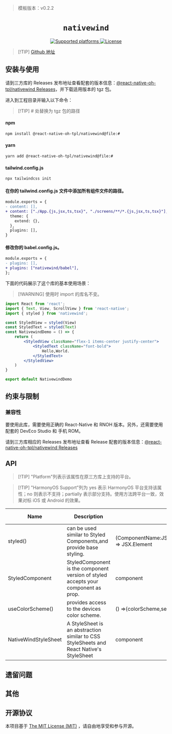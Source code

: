 > 模板版本：v0.2.2

<p align="center">
  <h1 align="center"> <code>nativewind</code> </h1>
</p>
<p align="center">
    <a href="https://github.com/nativewind/nativewind">
        <img src="https://img.shields.io/badge/platforms-android%20|%20ios%20|%20harmony%20-lightgrey.svg" alt="Supported platforms" />
    </a>
    <a href="https://github.com/nativewind/nativewind/blob/main/packages/nativewind/LICENSE">
        <img src="https://img.shields.io/badge/license-MIT-green.svg" alt="License" />
    </a>
</p>


> [!TIP] [Github 地址](https://github.com/react-native-oh-library/nativewind)

## 安装与使用

请到三方库的 Releases 发布地址查看配套的版本信息：[@react-native-oh-tpl/nativewind Releases](https://github.com/react-native-oh-library/nativewind/releases)，并下载适用版本的 tgz 包。

进入到工程目录并输入以下命令：

> [!TIP] # 处替换为 tgz 包的路径

<!-- tabs:start -->

#### **npm**

```bash
npm install @react-native-oh-tpl/nativewind@file:#
```

#### **yarn**

```bash
yarn add @react-native-oh-tpl/nativewind@file:#
```

#### **tailwind.config.js**

```bash
npx tailwindcss init
```

#### **在你的 tailwind.config.js 文件中添加所有组件文件的路径。**

```diff
module.exports = {
- content: [],
+ content: ["./App.{js,jsx,ts,tsx}", "./screens/**/*.{js,jsx,ts,tsx}"],
  theme: {
    extend: {},
  },
  plugins: [],
}
```

#### **修改你的 babel.config.js。**

```diff
module.exports = {
- plugins: [],
+ plugins: ["nativewind/babel"],
};
```

<!-- tabs:end -->

下面的代码展示了这个库的基本使用场景：

> [!WARNING] 使用时 import 的库名不变。

```jsx
import React from 'react';
import { Text, View, ScrollView } from 'react-native';
import { styled } from 'nativewind';

const StyledView = styled(View)
const StyledText = styled(Text)
const NativewindDemo = () => {
    return (
        <StyledView className="flex-1 items-center justify-center">
            <StyledText className="font-bold">
                Hello,World.
            </StyledText>
        </StyledView>
    )
}

export default NativewindDemo
```

## 约束与限制

### 兼容性

要使用此库，需要使用正确的 React-Native 和 RNOH 版本。另外，还需要使用配套的 DevEco Studio 和 手机 ROM。

请到三方库相应的 Releases 发布地址查看 Release 配套的版本信息：[@react-native-oh-tpl/nativewind Releases](https://github.com/react-native-oh-library/nativewind/releases)

## API
> [!TIP] "Platform"列表示该属性在原三方库上支持的平台。

> [!TIP] "HarmonyOS Support"列为 yes 表示 HarmonyOS 平台支持该属性；no 则表示不支持；partially 表示部分支持。使用方法跨平台一致，效果对标 iOS 或 Android 的效果。

| Name                 | Description                                                  | Type                                                         | Required | Platform | HarmonyOS Support |
| -------------------- | ------------------------------------------------------------ | ------------------------------------------------------------ | -------- | -------- | ----------------- |
| styled()             | can be used similar to Styled Components,and provide base styling. | (ComponentName:JSX.Element,StyleName?:String) => JSX.Element | no       | All      | yes               |
| StyledComponent      | StyledComponent is the component version of styled accepts your component as prop. | component                                                    | no       | All      | yes               |
| useColorScheme()     | provides access to the devices color scheme.                 | () =>{colorScheme,setColorScheme}                            | no       | All      | yes               |
| NativeWindStyleSheet | A StyleSheet is an abstraction similar to CSS StyleSheets and React Native's StyleSheet | component                                                    | no       | All      | yes               |

## 遗留问题

## 其他

## 开源协议

本项目基于 [The MIT License (MIT)](https://github.com/nativewind/nativewind/blob/main/packages/nativewind/LICENSE) ，请自由地享受和参与开源。